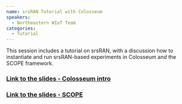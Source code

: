 ```yaml
---
name: srsRAN Tutorial with Colosseum
speakers:
  - Northeastern WIoT Team
categories:
  - Tutorial
---
```


This session includes a tutorial on srsRAN, with a discussion how to instantiate and run srsRAN-based experiments in Colosseum and the SCOPE framework.

### [Link to the slides - Colosseum intro](/open-5g-forum/assets/pdf/colosseum-intro.pdf)

### [Link to the slides - SCOPE](/open-5g-forum/assets/pdf/scope-open5g.pdf)